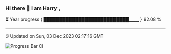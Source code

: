 ### Hi there 👋 I am Harry , 

⏳ Year progress { ███████████████████████████▁▁▁ } 92.08 %

---

⏰ Updated on Sun, 03 Dec 2023 02:17:16 GMT

![Progress Bar CI](https://github.com/duykhang68/duykhang68/workflows/Progress%20Bar%20CI/badge.svg)
